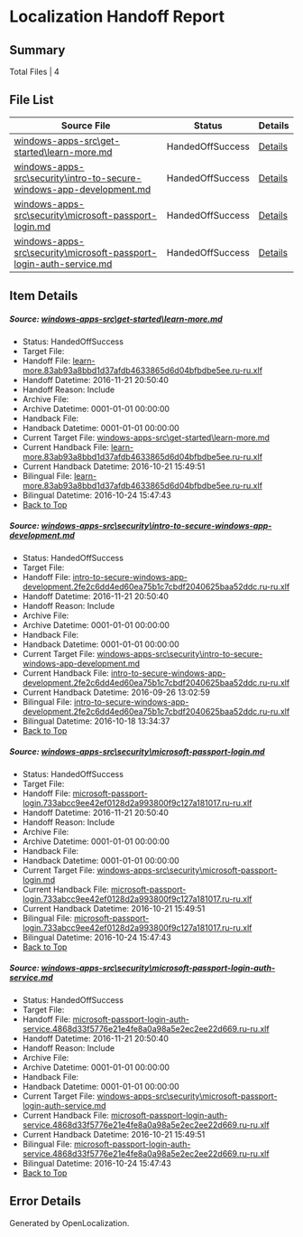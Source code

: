 # <a name='report-top'></a> Localization Handoff Report

## Summary
 Total Files | 4

## File List
 Source File | Status | Details 
 ----------- | ------ | ------- 
 [windows-apps-src\get-started\learn-more.md](https://cpubwin.visualstudio.com/windows-uwp/_git/windows-uwp/commit/ec316d08bffc6b9c5829f831b66c8a5e4dabb86f?path=windows-apps-src%2Fget-started%2Flearn-more.md&_a=contents) | HandedOffSuccess | [Details](#90c7fe1a31586f5aa39e61b584a258b1bbed3a503987)
 [windows-apps-src\security\intro-to-secure-windows-app-development.md](https://cpubwin.visualstudio.com/windows-uwp/_git/windows-uwp/commit/a70a59283fe664bef9ddab56df57a9fc46c91033?path=windows-apps-src%2Fsecurity%2Fintro-to-secure-windows-app-development.md&_a=contents) | HandedOffSuccess | [Details](#2ac9edf074ceb91d5cfea17228f0a39fef200b745604)
 [windows-apps-src\security\microsoft-passport-login.md](https://cpubwin.visualstudio.com/windows-uwp/_git/windows-uwp/commit/a70a59283fe664bef9ddab56df57a9fc46c91033?path=windows-apps-src%2Fsecurity%2Fmicrosoft-passport-login.md&_a=contents) | HandedOffSuccess | [Details](#04311e9c3242bdaf6588c8102a06ae658e6637e25607)
 [windows-apps-src\security\microsoft-passport-login-auth-service.md](https://cpubwin.visualstudio.com/windows-uwp/_git/windows-uwp/commit/a70a59283fe664bef9ddab56df57a9fc46c91033?path=windows-apps-src%2Fsecurity%2Fmicrosoft-passport-login-auth-service.md&_a=contents) | HandedOffSuccess | [Details](#d02c2029121927192430ce030684200de16564185606)

## Item Details
##### <a name='90c7fe1a31586f5aa39e61b584a258b1bbed3a503987'></a> Source: [windows-apps-src\get-started\learn-more.md](https://cpubwin.visualstudio.com/windows-uwp/_git/windows-uwp/commit/ec316d08bffc6b9c5829f831b66c8a5e4dabb86f?path=windows-apps-src%2Fget-started%2Flearn-more.md&_a=contents)
* Status: HandedOffSuccess
* Target File: 
* Handoff File: [learn-more.83ab93a8bbd1d37afdb4633865d6d04bfbdbe5ee.ru-ru.xlf](https://cpubwin.visualstudio.com/windows-uwp/_git/WDCLib.handoff/commit/36722e09d0c006d70a273f14a5342f9bace7175c?path=ol-handoff%2Fcpubwin%2Fwindows-uwp.ru-ru%2Fmaster%2Flearn-more.83ab93a8bbd1d37afdb4633865d6d04bfbdbe5ee.ru-ru.xlf&_a=contents)
* Handoff Datetime: 2016-11-21 20:50:40
* Handoff Reason: Include
* Archive File: 
* Archive Datetime: 0001-01-01 00:00:00
* Handback File: 
* Handback Datetime: 0001-01-01 00:00:00
* Current Target File: [windows-apps-src\get-started\learn-more.md](https://cpubwin.visualstudio.com/windows-uwp/_git/windows-uwp.ru-ru/commit/770b99fbf4006c1e626cc36481e67099273a0469?path=windows-apps-src%2Fget-started%2Flearn-more.md&_a=contents)
* Current Handback File: [learn-more.83ab93a8bbd1d37afdb4633865d6d04bfbdbe5ee.ru-ru.xlf](https://cpubwin.visualstudio.com/windows-uwp/_git/WDCLib.handback/commit/7ab4bc81cd0244f26fc04ae860edc91a369fe117?path=ol-handback%2FMicrosoft%2Fwindows-apps.ru-ru%2Fmaster%2Flearn-more.83ab93a8bbd1d37afdb4633865d6d04bfbdbe5ee.ru-ru.xlf&_a=contents)
* Current Handback Datetime: 2016-10-21 15:49:51
* Bilingual File: [learn-more.83ab93a8bbd1d37afdb4633865d6d04bfbdbe5ee.ru-ru.xlf](https://cpubwin.visualstudio.com/windows-uwp/_git/WDCLib.handback/commit/7ab4bc81cd0244f26fc04ae860edc91a369fe117?path=ol-handback%2FMicrosoft%2Fwindows-apps.ru-ru%2Fmaster%2Flearn-more.83ab93a8bbd1d37afdb4633865d6d04bfbdbe5ee.ru-ru.xlf&_a=contents)
* Bilingual Datetime: 2016-10-24 15:47:43
* [Back to Top](#report-top)

##### <a name='2ac9edf074ceb91d5cfea17228f0a39fef200b745604'></a> Source: [windows-apps-src\security\intro-to-secure-windows-app-development.md](https://cpubwin.visualstudio.com/windows-uwp/_git/windows-uwp/commit/a70a59283fe664bef9ddab56df57a9fc46c91033?path=windows-apps-src%2Fsecurity%2Fintro-to-secure-windows-app-development.md&_a=contents)
* Status: HandedOffSuccess
* Target File: 
* Handoff File: [intro-to-secure-windows-app-development.2fe2c6dd4ed60ea75b1c7cbdf2040625baa52ddc.ru-ru.xlf](https://cpubwin.visualstudio.com/windows-uwp/_git/WDCLib.handoff/commit/36722e09d0c006d70a273f14a5342f9bace7175c?path=ol-handoff%2Fcpubwin%2Fwindows-uwp.ru-ru%2Fmaster%2Fintro-to-secure-windows-app-development.2fe2c6dd4ed60ea75b1c7cbdf2040625baa52ddc.ru-ru.xlf&_a=contents)
* Handoff Datetime: 2016-11-21 20:50:40
* Handoff Reason: Include
* Archive File: 
* Archive Datetime: 0001-01-01 00:00:00
* Handback File: 
* Handback Datetime: 0001-01-01 00:00:00
* Current Target File: [windows-apps-src\security\intro-to-secure-windows-app-development.md](https://cpubwin.visualstudio.com/windows-uwp/_git/windows-uwp.ru-ru/commit/37078e140af4614762ed5a02264a03e08731293e?path=windows-apps-src%2Fsecurity%2Fintro-to-secure-windows-app-development.md&_a=contents)
* Current Handback File: [intro-to-secure-windows-app-development.2fe2c6dd4ed60ea75b1c7cbdf2040625baa52ddc.ru-ru.xlf](https://cpubwin.visualstudio.com/windows-uwp/_git/WDCLib.handback/commit/aceea397bec7837e796fa6c71709869d54341d84?path=ol-handback%2FMicrosoft%2Fwindows-apps.ru-ru%2Fmaster%2Fintro-to-secure-windows-app-development.2fe2c6dd4ed60ea75b1c7cbdf2040625baa52ddc.ru-ru.xlf&_a=contents)
* Current Handback Datetime: 2016-09-26 13:02:59
* Bilingual File: [intro-to-secure-windows-app-development.2fe2c6dd4ed60ea75b1c7cbdf2040625baa52ddc.ru-ru.xlf](https://cpubwin.visualstudio.com/windows-uwp/_git/WDCLib.handback/commit/aceea397bec7837e796fa6c71709869d54341d84?path=ol-handback%2FMicrosoft%2Fwindows-apps.ru-ru%2Fmaster%2Fintro-to-secure-windows-app-development.2fe2c6dd4ed60ea75b1c7cbdf2040625baa52ddc.ru-ru.xlf&_a=contents)
* Bilingual Datetime: 2016-10-18 13:34:37
* [Back to Top](#report-top)

##### <a name='04311e9c3242bdaf6588c8102a06ae658e6637e25607'></a> Source: [windows-apps-src\security\microsoft-passport-login.md](https://cpubwin.visualstudio.com/windows-uwp/_git/windows-uwp/commit/a70a59283fe664bef9ddab56df57a9fc46c91033?path=windows-apps-src%2Fsecurity%2Fmicrosoft-passport-login.md&_a=contents)
* Status: HandedOffSuccess
* Target File: 
* Handoff File: [microsoft-passport-login.733abcc9ee42ef0128d2a993800f9c127a181017.ru-ru.xlf](https://cpubwin.visualstudio.com/windows-uwp/_git/WDCLib.handoff/commit/36722e09d0c006d70a273f14a5342f9bace7175c?path=ol-handoff%2Fcpubwin%2Fwindows-uwp.ru-ru%2Fmaster%2Fmicrosoft-passport-login.733abcc9ee42ef0128d2a993800f9c127a181017.ru-ru.xlf&_a=contents)
* Handoff Datetime: 2016-11-21 20:50:40
* Handoff Reason: Include
* Archive File: 
* Archive Datetime: 0001-01-01 00:00:00
* Handback File: 
* Handback Datetime: 0001-01-01 00:00:00
* Current Target File: [windows-apps-src\security\microsoft-passport-login.md](https://cpubwin.visualstudio.com/windows-uwp/_git/windows-uwp.ru-ru/commit/770b99fbf4006c1e626cc36481e67099273a0469?path=windows-apps-src%2Fsecurity%2Fmicrosoft-passport-login.md&_a=contents)
* Current Handback File: [microsoft-passport-login.733abcc9ee42ef0128d2a993800f9c127a181017.ru-ru.xlf](https://cpubwin.visualstudio.com/windows-uwp/_git/WDCLib.handback/commit/7ab4bc81cd0244f26fc04ae860edc91a369fe117?path=ol-handback%2FMicrosoft%2Fwindows-apps.ru-ru%2Fmaster%2Fmicrosoft-passport-login.733abcc9ee42ef0128d2a993800f9c127a181017.ru-ru.xlf&_a=contents)
* Current Handback Datetime: 2016-10-21 15:49:51
* Bilingual File: [microsoft-passport-login.733abcc9ee42ef0128d2a993800f9c127a181017.ru-ru.xlf](https://cpubwin.visualstudio.com/windows-uwp/_git/WDCLib.handback/commit/7ab4bc81cd0244f26fc04ae860edc91a369fe117?path=ol-handback%2FMicrosoft%2Fwindows-apps.ru-ru%2Fmaster%2Fmicrosoft-passport-login.733abcc9ee42ef0128d2a993800f9c127a181017.ru-ru.xlf&_a=contents)
* Bilingual Datetime: 2016-10-24 15:47:43
* [Back to Top](#report-top)

##### <a name='d02c2029121927192430ce030684200de16564185606'></a> Source: [windows-apps-src\security\microsoft-passport-login-auth-service.md](https://cpubwin.visualstudio.com/windows-uwp/_git/windows-uwp/commit/a70a59283fe664bef9ddab56df57a9fc46c91033?path=windows-apps-src%2Fsecurity%2Fmicrosoft-passport-login-auth-service.md&_a=contents)
* Status: HandedOffSuccess
* Target File: 
* Handoff File: [microsoft-passport-login-auth-service.4868d33f5776e21e4fe8a0a98a5e2ec2ee22d669.ru-ru.xlf](https://cpubwin.visualstudio.com/windows-uwp/_git/WDCLib.handoff/commit/36722e09d0c006d70a273f14a5342f9bace7175c?path=ol-handoff%2Fcpubwin%2Fwindows-uwp.ru-ru%2Fmaster%2Fmicrosoft-passport-login-auth-service.4868d33f5776e21e4fe8a0a98a5e2ec2ee22d669.ru-ru.xlf&_a=contents)
* Handoff Datetime: 2016-11-21 20:50:40
* Handoff Reason: Include
* Archive File: 
* Archive Datetime: 0001-01-01 00:00:00
* Handback File: 
* Handback Datetime: 0001-01-01 00:00:00
* Current Target File: [windows-apps-src\security\microsoft-passport-login-auth-service.md](https://cpubwin.visualstudio.com/windows-uwp/_git/windows-uwp.ru-ru/commit/770b99fbf4006c1e626cc36481e67099273a0469?path=windows-apps-src%2Fsecurity%2Fmicrosoft-passport-login-auth-service.md&_a=contents)
* Current Handback File: [microsoft-passport-login-auth-service.4868d33f5776e21e4fe8a0a98a5e2ec2ee22d669.ru-ru.xlf](https://cpubwin.visualstudio.com/windows-uwp/_git/WDCLib.handback/commit/7ab4bc81cd0244f26fc04ae860edc91a369fe117?path=ol-handback%2FMicrosoft%2Fwindows-apps.ru-ru%2Fmaster%2Fmicrosoft-passport-login-auth-service.4868d33f5776e21e4fe8a0a98a5e2ec2ee22d669.ru-ru.xlf&_a=contents)
* Current Handback Datetime: 2016-10-21 15:49:51
* Bilingual File: [microsoft-passport-login-auth-service.4868d33f5776e21e4fe8a0a98a5e2ec2ee22d669.ru-ru.xlf](https://cpubwin.visualstudio.com/windows-uwp/_git/WDCLib.handback/commit/7ab4bc81cd0244f26fc04ae860edc91a369fe117?path=ol-handback%2FMicrosoft%2Fwindows-apps.ru-ru%2Fmaster%2Fmicrosoft-passport-login-auth-service.4868d33f5776e21e4fe8a0a98a5e2ec2ee22d669.ru-ru.xlf&_a=contents)
* Bilingual Datetime: 2016-10-24 15:47:43
* [Back to Top](#report-top)


## Error Details

Generated by OpenLocalization.
